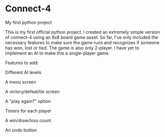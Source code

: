 # Connect-4
My first python project

This is my first official python project. I created an extremely simple version of connect-4 using an 8x8 board game asset. 
So far, I've only included the necessary features to make sure the game runs and recognizes if someone has won, lost or tied.
The game is also only 2-player. I have yet to implement an AI to make this a single-player game. 


Features to add:

Different AI levels

A menu screen

A victory/defeat/tie screen 

A "play again?" option

Timers for each player

A win/draw/loss count

An undo button

